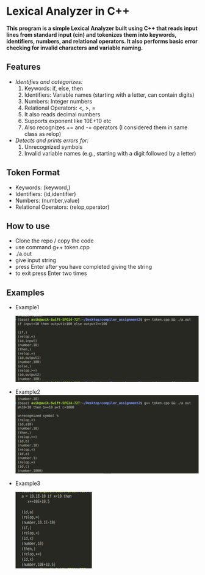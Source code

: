 # Lexical Analyzer in C++
**This program is a simple Lexical Analyzer built using C++ that reads input lines from standard input (cin) and tokenizes them into keywords, identifiers, numbers, and relational operators. It also performs basic error checking for invalid characters and variable naming.**
## Features
   - *Identifies and categorizes:*
       1. Keywords: if, else, then
       2. Identifiers: Variable names (starting with a letter, can contain digits)
       3. Numbers: Integer numbers
       4. Relational Operators: <, >, =
       5. It also reads decimal numbers 
       6. Supports exponent like 10E+10 etc
       7. Also recognizes += and -= operators (I considered them in same class as relop)
   - *Detects and prints errors for:*
       1. Unrecognized symbols
       2. Invalid variable names (e.g., starting with a digit followed by a letter)
       

## Token Format
   - Keywords: (keyword,)
   - Identifiers: (id,identifier)
   - Numbers: (number,value)
   - Relational Operators: (relop,operator)
   
## How to use 
   - Clone the repo / copy the code
   - use command g++ token.cpp
   - ./a.out
   - give input string 
   - press Enter after you have completed giving the string
   - to exit press Enter two times
## Examples
- Example1

   <img src = "./example1.png" >




- Example2
  <img src = "./example2.png">




- Example3

  <img src = "./example3.png" height = 200 width = 200>
   
